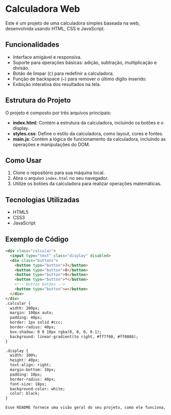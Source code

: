 # Calculadora Web

Este é um projeto de uma calculadora simples baseada na web, desenvolvida usando HTML, CSS e JavaScript.

## Funcionalidades

- Interface amigável e responsiva.
- Suporte para operações básicas: adição, subtração, multiplicação e divisão.
- Botão de limpar (`C`) para redefinir a calculadora.
- Função de backspace (`←`) para remover o último dígito inserido.
- Exibição interativa dos resultados na tela.

## Estrutura do Projeto

O projeto é composto por três arquivos principais:

- **index.html**: Contém a estrutura da calculadora, incluindo os botões e o display.
- **styles.css**: Define o estilo da calculadora, como layout, cores e fontes.
- **main.js**: Contém a lógica de funcionamento da calculadora, incluindo as operações e manipulações do DOM.

## Como Usar

1. Clone o repositório para sua máquina local.
2. Abra o arquivo `index.html` no seu navegador.
3. Utilize os botões da calculadora para realizar operações matemáticas.

## Tecnologias Utilizadas

- HTML5
- CSS3
- JavaScript

## Exemplo de Código

```html
<div class="calcular">
  <input type="text" class="display" disabled>
  <div class="buttons">
    <button type="button">7</button>
    <button type="button">8</button>
    <button type="button">9</button>
    <button type="button">*</button>
    <!-- Outros botões -->
    <button type="button">=</button>
  </div>
</div>
.calcular {
  width: 200px;
  margin: 100px auto;
  padding: 40px;
  border: 1px solid #ccc;
  border-radius: 40px;
  box-shadow: 0 0 10px rgba(0, 0, 0, 0.1);
  background: linear-gradient(to right, #ff7f00, #ff0088);
}

.display {
  width: 100%;
  height: 40px;
  text-align: right;
  margin-bottom: 10px;
  padding: 10px;
  border-radius: 40px;
  font-size: 18px;
  background-color: white;
  color: black;
}

Esse README fornece uma visão geral do seu projeto, como ele funciona, e como os usuários podem utilizá-lo. Ele também inclui exemplos de código para ajudar os usuários a entenderem melhor a implementação.
